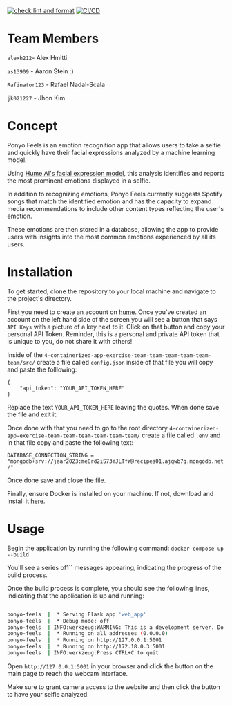 [![check lint and format](https://github.com/software-students-fall2023/4-containerized-app-exercise-team-team-team-team-team-team/actions/workflows/lint.yml/badge.svg)](https://github.com/software-students-fall2023/4-containerized-app-exercise-team-team-team-team-team-team/actions/workflows/lint.yml)
[![CI/CD](https://github.com/software-students-fall2023/4-containerized-app-exercise-team-team-team-team-team-team/actions/workflows/python-app.yml/badge.svg)](https://github.com/software-students-fall2023/4-containerized-app-exercise-team-team-team-team-team-team/actions/workflows/python-app.yml)


# Team Members
`alexh212`- Alex Hmitti

`as13909` - Aaron Stein :)

`Rafinator123` - Rafael Nadal-Scala

`jk021227` - Jhon Kim 

# Concept

Ponyo Feels is an emotion recognition app that allows users to take a selfie and quickly have their facial expressions analyzed by a machine learning model. 

Using [Hume AI's facial expression model](https://hume.ai/products/facial-expression-model/), this analysis identifies and reports the most prominent emotions displayed in a selfie. 

In addition to recognizing emotions, Ponyo Feels currently suggests Spotify songs that match the identified emotion and has the capacity to expand media recommendations to include other content types reflecting the user's emotion. 

These emotions are then stored in a database, allowing the app to provide users with insights into the most common emotions experienced by all its users.

# Installation

To get started, clone the repository to your local machine and navigate to the project's directory. 

First you need to create an account on [hume](https://www.hume.ai). Once you've created an account on the left hand side of the screen you will see a button that says `API Keys` with a picture of a key next to it. Click on that button and copy your personal API Token. Reminder, this is a personal and private API token that is unique to you, do not share it with others! 

Inside of the `4-containerized-app-exercise-team-team-team-team-team-team/src/` create a file called `config.json` inside of that file you will copy and paste the folllowing:

```
{
    "api_token": "YOUR_API_TOKEN_HERE"
}
```

Replace the text `YOUR_API_TOKEN_HERE` leaving the quotes. When done save the file and exit it. 

Once done with that you need to go to the root directory `4-containerized-app-exercise-team-team-team-team-team-team/` create a file called `.env` and in that file copy and paste the following text: 

`DATABASE_CONNECTION_STRING = "mongodb+srv://jaar2023:me8rd2iS73YJLTfW@recipes01.ajqwb7q.mongodb.net/"`

Once done save and close the file. 

Finally, ensure Docker is installed on your machine. If not, download and install it [here](https://www.docker.com/products/docker-desktop/).


# Usage
Begin the application by running the following command: `docker-compose up --build`

You'll see a series of1`` messages appearing, indicating the progress of the build process.

Once the build process is complete, you should see the following lines, indicating that the application is up and running:

```bash

ponyo-feels  |  * Serving Flask app 'web_app'
ponyo-feels  |  * Debug mode: off
ponyo-feels  | INFO:werkzeug:WARNING: This is a development server. Do not use it in a production deployment. Use a production WSGI server instead.
ponyo-feels  |  * Running on all addresses (0.0.0.0)
ponyo-feels  |  * Running on http://127.0.0.1:5001
ponyo-feels  |  * Running on http://172.18.0.3:5001
ponyo-feels  | INFO:werkzeug:Press CTRL+C to quit

```

Open `http://127.0.0.1:5001` in your browser and click the button on the main page to reach the webcam interface. 

Make sure to grant camera access to the website and then click the button to have your selfie analyzed.

